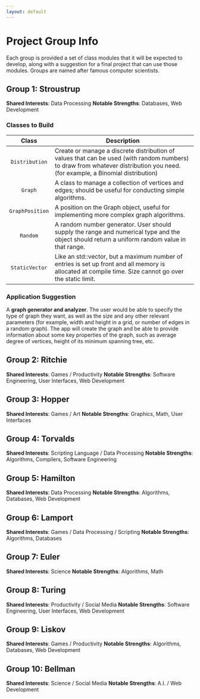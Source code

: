 ```yaml
---
layout: default
---
```


# Project Group Info

Each group is provided a set of class modules that it will be expected to develop, along with a suggestion for a final project that can use those modules.  Groups are named after famous computer scientists.

## Group 1: Stroustrup
**Shared Interests**: Data Processing
**Notable Strengths**: Databases, Web Development

### Classes to Build

| Class           | Description |
| :-------------: | ----------- |
| `Distribution`  | Create or manage a discrete distribution of values that can be used (with random numbers) to draw from whatever distribution you need. (for example, a Binomial distribution) |
| `Graph`         | A class to manage a collection of vertices and edges; should be useful for conducting simple algorithms. |
| `GraphPosition` | A position on the Graph object, useful for implementing more complex graph algorithms. |
| `Random`        | A random number generator.  User should supply the range and numerical type and the object should return a uniform random value in that range. |
| `StaticVector`  | Like an std::vector, but a maximum number of entries is set up front and all memory is allocated at compile time.  Size cannot go over the static limit. |

### Application Suggestion

A **graph generator and analyzer**.  The user would be able to specify the type of graph they want, as well as the size and any other relevant parameters (for example, width and height in a grid, or number of edges in a random graph).  The app will create the graph and be able to provide information about some key properties of the graph, such as average degree of vertices, height of its minimum spanning tree, etc.


## Group 2: Ritchie
**Shared Interests**: Games / Productivity
**Notable Strengths**: Software Engineering, User Interfaces, Web Development

## Group 3: Hopper
**Shared Interests**: Games / Art
**Notable Strengths**: Graphics, Math, User Interfaces

## Group 4: Torvalds
**Shared Interests**: Scripting Language / Data Processing
**Notable Strengths**: Algorithms, Compilers, Software Engineering

## Group 5: Hamilton
**Shared Interests**: Data Processing
**Notable Strengths**: Algorithms, Databases, Web Development

## Group 6: Lamport
**Shared Interests**: Games / Data Processing / Scripting
**Notable Strengths**: Algorithms, Databases

## Group 7: Euler
**Shared Interests**: Science
**Notable Strengths**: Algorithms, Math

## Group 8: Turing
**Shared Interests**: Productivity / Social Media
**Notable Strengths**: Software Engineering, User Interfaces, Web Development

## Group 9: Liskov
**Shared Interests**: Games / Productivity
**Notable Strengths**: Algorithms, Databases, Web Development

## Group 10: Bellman
**Shared Interests**: Science / Social Media
**Notable Strengths**: A.I. / Web Development
